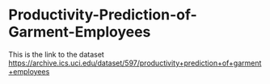 # Productivity-Prediction-of-Garment-Employees

This is the link to the dataset
https://archive.ics.uci.edu/dataset/597/productivity+prediction+of+garment+employees
